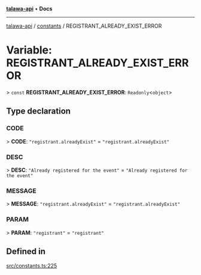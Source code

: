 [**talawa-api**](../../README.md) • **Docs**

***

[talawa-api](../../modules.md) / [constants](../README.md) / REGISTRANT\_ALREADY\_EXIST\_ERROR

# Variable: REGISTRANT\_ALREADY\_EXIST\_ERROR

\> `const` **REGISTRANT\_ALREADY\_EXIST\_ERROR**: `Readonly`\<`object`\>

## Type declaration

### CODE

\> **CODE**: `"registrant.alreadyExist"` = `"registrant.alreadyExist"`

### DESC

\> **DESC**: `"Already registered for the event"` = `"Already registered for the event"`

### MESSAGE

\> **MESSAGE**: `"registrant.alreadyExist"` = `"registrant.alreadyExist"`

### PARAM

\> **PARAM**: `"registrant"` = `"registrant"`

## Defined in

[src/constants.ts:225](https://github.com/PalisadoesFoundation/talawa-api/blob/60937520d7a29ccf883a9c6a7c2d186bae92a81b/src/constants.ts#L225)
